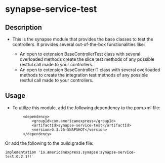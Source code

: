 # synapse-service-test

## Description

- This is the synapse module that provides the base classes to test the controllers. It provides several out-of-the-box
  functionalities like:

    - An open to extension BaseControllerTest class with several overloaded methods create the slice test methods of any
      possible restful call made to your controllers.
    - An open to extension BaseControllerIT class with several overloaded methods to create the integration test methods
      of any possible restful call made to your controllers.

## Usage
- To utilize this module, add the following dependency to the pom.xml file:
```
        <dependency>
            <groupId>com.americanexpress</groupId>
            <artifactId>synapse-service-test</artifactId>
            <version>0.3.25-SNAPSHOT</version>
        </dependency>
```
Or add the following to the build.gradle file:
```
implementation 'io.americanexpress.synapse:synapse-service-test:0.2.1!!'
```
